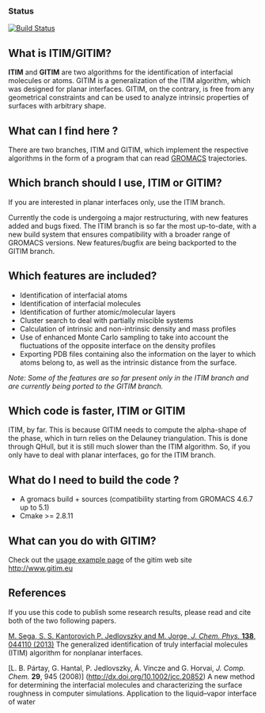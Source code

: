 ### Status
[![Build Status](https://travis-ci.org/Marcello-Sega/gitim.svg?branch=ITIM)](https://travis-ci.org/Marcello-Sega/gitim)

## What is ITIM/GITIM?

**ITIM** and **GITIM** are two algorithms for the identification
of interfacial molecules or atoms. GITIM is a generalization of the
ITIM algorithm, which was designed for planar interfaces. GITIM,
on the contrary, is free from any geometrical constraints and can
be used to analyze intrinsic properties of surfaces with arbitrary
shape. 

## What can I find here ? 

There are two branches, ITIM and GITIM, which implement the respective
algorithms in the form of a program that can read
[GROMACS](http://www.gromacs.org) trajectories.


## Which branch should I use, ITIM or GITIM? 

If you are interested in planar interfaces only, use the ITIM branch.

Currently the code is undergoing a major restructuring, with new
features added and bugs fixed. The ITIM branch is so far the most
up-to-date, with a new build system that ensures compatibility with
a broader range of GROMACS versions. New features/bugfix are being
backported to the GITIM branch.

## Which features are included? 


* Identification of interfacial atoms
* Identification of interfacial molecules
* Identification of further atomic/molecular layers
* Cluster search to deal with partially miscible systems
* Calculation of intrinsic and non-intrinsic density and mass profiles
* Use of enhanced Monte Carlo sampling to take into account the fluctuations of the opposite interface on the density profiles
* Exporting PDB files containing also the information on the layer to which atoms belong to, as well as the intrinsic distance from the surface.

_Note: Some of the features are so far present only in the ITIM branch and are currently being ported to the GITIM branch._


## Which code is faster, ITIM or GITIM

ITIM, by far. This is because GITIM needs to compute the alpha-shape
of the phase, which in turn relies on the Delauney triangulation.
This is done through QHull, but it is still much slower than the
ITIM algorithm.  So, if you only have to deal with planar interfaces,
go for the ITIM branch.

## What do I need to build the code ? 

* A gromacs build + sources (compatibility starting from GROMACS 4.6.7 up to 5.1) 
* Cmake >= 2.8.11

## What can you do with GITIM?

Check out the [usage example page](http://www.gitim.eu/usage-examples) of the gitim web site http://www.gitim.eu

## References

If you use this code to publish some research results, please read and cite both of the two following papers.

[M. Sega, S. S. Kantorovich P. Jedlovszky and M. Jorge, _J. Chem. Phys._ **138**, 044110 (2013)](http://dx.doi.org/10.1063/1.4776196) The generalized identification of truly interfacial molecules (ITIM) algorithm for nonplanar interfaces.

[L. B. Pártay, G. Hantal, P. Jedlovszky, Á. Vincze and G. Horvai, _J. Comp. Chem._ **29**, 945 (2008)] (http://dx.doi.org/10.1002/jcc.20852)
A new method for determining the interfacial molecules and characterizing the surface roughness in computer simulations. Application to the liquid–vapor interface of water

